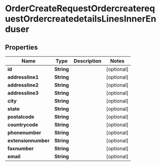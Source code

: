 

# OrderCreateRequestOrdercreaterequestOrdercreatedetailsLinesInnerEnduser


## Properties

| Name | Type | Description | Notes |
|------------ | ------------- | ------------- | -------------|
|**id** | **String** |  |  [optional] |
|**addressline1** | **String** |  |  [optional] |
|**addressline2** | **String** |  |  [optional] |
|**addressline3** | **String** |  |  [optional] |
|**city** | **String** |  |  [optional] |
|**state** | **String** |  |  [optional] |
|**postalcode** | **String** |  |  [optional] |
|**countrycode** | **String** |  |  [optional] |
|**phonenumber** | **String** |  |  [optional] |
|**extensionnumber** | **String** |  |  [optional] |
|**faxnumber** | **String** |  |  [optional] |
|**email** | **String** |  |  [optional] |



